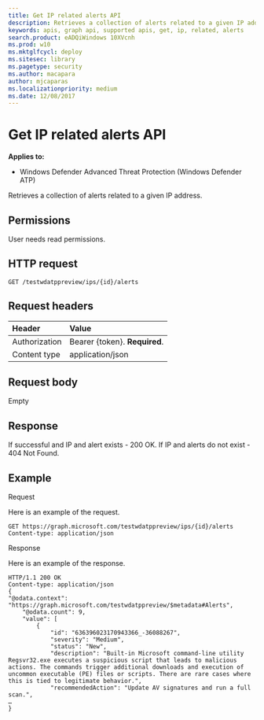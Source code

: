 ```yaml
---
title: Get IP related alerts API
description: Retrieves a collection of alerts related to a given IP address.
keywords: apis, graph api, supported apis, get, ip, related, alerts
search.product: eADQiWindows 10XVcnh
ms.prod: w10
ms.mktglfcycl: deploy
ms.sitesec: library
ms.pagetype: security
ms.author: macapara
author: mjcaparas
ms.localizationpriority: medium
ms.date: 12/08/2017
---
```


# Get IP related alerts API

**Applies to:**

- Windows Defender Advanced Threat Protection (Windows Defender ATP)



Retrieves a collection of alerts related to a given IP address.

## Permissions
User needs read permissions.

## HTTP request
```
GET /testwdatppreview/ips/{id}/alerts
```

## Request headers

Header | Value 
:---|:---
Authorization | Bearer {token}. **Required**.
Content type | application/json


## Request body
Empty

## Response
If successful and IP and alert exists - 200 OK.
If IP and alerts do not exist - 404 Not Found.


## Example

Request

Here is an example of the request.

```
GET https://graph.microsoft.com/testwdatppreview/ips/{id}/alerts
Content-type: application/json
```

Response

Here is an example of the response.


```
HTTP/1.1 200 OK
Content-type: application/json
{    
"@odata.context": "https://graph.microsoft.com/testwdatppreview/$metadata#Alerts",
    "@odata.count": 9,
    "value": [
        {
            "id": "636396023170943366_-36088267",
            "severity": "Medium",
            "status": "New",
            "description": "Built-in Microsoft command-line utility Regsvr32.exe executes a suspicious script that leads to malicious actions. The commands trigger additional downloads and execution of uncommon executable (PE) files or scripts. There are rare cases where this is tied to legitimate behavior.",
            "recommendedAction": "Update AV signatures and run a full scan.",
…
}
```
